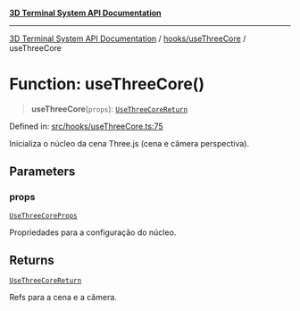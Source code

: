 [**3D Terminal System API Documentation**](../../../README.md)

***

[3D Terminal System API Documentation](../../../README.md) / [hooks/useThreeCore](../README.md) / useThreeCore

# Function: useThreeCore()

> **useThreeCore**(`props`): [`UseThreeCoreReturn`](../interfaces/UseThreeCoreReturn.md)

Defined in: [src/hooks/useThreeCore.ts:75](https://github.com/Dicommunitas/ThreeJS_Terminal_3D/blob/6861c3fedb296b50971bbc544df59a09f35d0238/src/hooks/useThreeCore.ts#L75)

Inicializa o núcleo da cena Three.js (cena e câmera perspectiva).

## Parameters

### props

[`UseThreeCoreProps`](../interfaces/UseThreeCoreProps.md)

Propriedades para a configuração do núcleo.

## Returns

[`UseThreeCoreReturn`](../interfaces/UseThreeCoreReturn.md)

Refs para a cena e a câmera.
